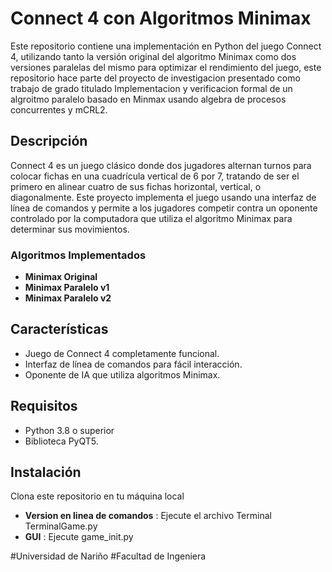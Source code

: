 # Connect 4 con Algoritmos Minimax

Este repositorio contiene una implementación en Python del juego Connect 4, utilizando tanto la versión original del algoritmo Minimax como dos versiones paralelas del mismo para optimizar el rendimiento del juego, este repositorio hace parte del proyecto de investigacion presentado como trabajo de grado titulado Implementacion y verificacion formal de un algroitmo paralelo basado en Minmax usando algebra de procesos concurrentes y mCRL2.

## Descripción

Connect 4 es un juego clásico donde dos jugadores alternan turnos para colocar fichas en una cuadrícula vertical de 6 por 7, tratando de ser el primero en alinear cuatro de sus fichas horizontal, vertical, o diagonalmente. Este proyecto implementa el juego usando una interfaz de línea de comandos y permite a los jugadores competir contra un oponente controlado por la computadora que utiliza el algoritmo Minimax para determinar sus movimientos.

### Algoritmos Implementados

- **Minimax Original**
- **Minimax Paralelo v1**
- **Minimax Paralelo v2**
  
## Características

- Juego de Connect 4 completamente funcional.
- Interfaz de línea de comandos para fácil interacción.
- Oponente de IA que utiliza algoritmos Minimax.

## Requisitos

- Python 3.8 o superior
- Biblioteca PyQT5.

## Instalación

Clona este repositorio en tu máquina local

- **Version en linea de comandos** : Ejecute el archivo Terminal TerminalGame.py
- **GUI** : Ejecute game_init.py

#Universidad de Nariño
#Facultad de Ingeniera

